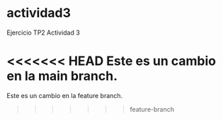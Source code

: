 # actividad3
Ejercicio TP2 Actividad 3 

<<<<<<< HEAD
Este es un cambio en la main branch. 
=======
Este es un cambio en la feature branch. 
>>>>>>> feature-branch
